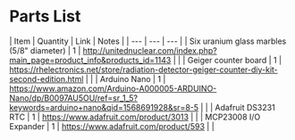 # Parts List

| Item | Quantity | Link | Notes |
| --- | --- | --- |
| Six uranium glass marbles (5/8" diameter) | 1 | http://unitednuclear.com/index.php?main_page=product_info&products_id=1143 | |
| Geiger counter board | 1 | https://rhelectronics.net/store/radiation-detector-geiger-counter-diy-kit-second-edition.html | |
| Arduino Nano | 1 | https://www.amazon.com/Arduino-A000005-ARDUINO-Nano/dp/B0097AU5OU/ref=sr_1_5?keywords=arduino+nano&qid=1568691928&sr=8-5 | |
| Adafruit DS3231 RTC | 1 | https://www.adafruit.com/product/3013 | |
| MCP23008 I/O Expander | 1 | https://www.adafruit.com/product/593 | |
